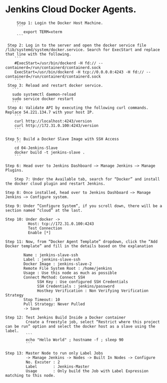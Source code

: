 Jenkins Cloud Docker Agents. 
===========================
         Step 1: Login the Docker Host Machine.
         ```
            export TERM=xterm
         ```
  
	 Step 2: Log in to the server and open the docker service file /lib/systemd/system/docker.service. Search for ExecStart and replace that line with the following.
	    ```
		#ExecStart=/usr/bin/dockerd -H fd:// --containerd=/run/containerd/containerd.sock
        ExecStart=/usr/bin/dockerd -H tcp://0.0.0.0:4243 -H fd:// --containerd=/run/containerd/containerd.sock
		```
	 Step 3: Reload and restart docker service.
	   ```
	   sudo systemctl daemon-reload
	   sudo service docker restart
	   ```
	 Step 4: Validate API by executing the following curl commands. Replace 54.221.134.7 with your host IP.
		```
		curl http://localhost:4243/version
		curl http://172.31.0.100:4243/version
		```  
	   
	Step 5: Build a Docker Slave Image with SSH Access
        ```	  
	    cd 04-Jenkins-Slave
	    docker build -t jenkins-slave .
		```   
		
	Step 6: Head over to Jenkins Dashboard –> Manage Jenkins –> Manage Plugins.

        Step 7: Under the Available tab, search for “Docker” and install the docker cloud plugin and restart Jenkins. 
	
	Step 8: Once installed, head over to Jenkins Dashboard –> Manage Jenkins –> Configure system.
	
	Step 9: Under “Configure System“, if you scroll down, there will be a section named “cloud” at the last.
	
	Step 10: Under docker -> 
	          Host: tcp://172.31.0.100:4243
			  Test Connection
			  Enable [*]
			  
	Step 11: Now, from “Docker Agent Template” dropdown, click the “Add Docker template” and fill in the details based on the explanation	

            Name : jenkins-slave-ssh
            Label : jenkins-slave-ssh			
			Docker Image : jenkins-slave-2
			Remote File System Root : /home/jenkins
			Usage : Use this node as much as possible 
			Connect Method: Connect SSH 
			      SSH Key : Use configured SSH Credentials
				  SSH Credentials : jenkins/password 
				  Hostkey Verification : Non Verifying Verification Strategy
			Stop Timeout: 10 
            Pull Strategy: Never Pulled 
			-> Save 
			
	Step 12: Test Jenkins Build Inside a Docker container
	         Create a freestyle job, select “Restrict where this project can be run” option and select the docker host as a slave using the label.
             ```
			 echo "Hello World" ; hostname -f ; sleep 90
			 ```
			 
	Step 13: Master Node to run only Label Jobs 
             -> Manage Jenkins -> Nodes -> Built In Nodes -> Configure
             No. Excuter : 2 
             Label       : Jenkins-Master 
             Usage       : Only build the Job with Label Expression matching to this node.

